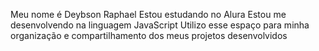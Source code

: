 Meu nome é Deybson Raphael
Estou estudando no Alura
Estou me desenvolvendo na linguagem JavaScript
Utilizo esse espaço para minha organização e compartilhamento dos meus projetos desenvolvidos






